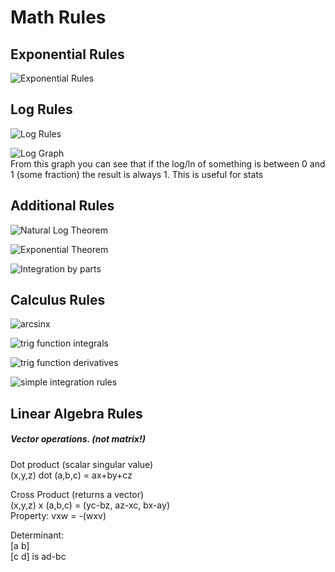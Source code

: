 # Math Rules

## Exponential Rules
![Exponential Rules](https://www.chilimath.com/wp-content/uploads/2018/03/seven-exponent-rules-or-properties.png)
  

## Log Rules
![Log Rules](https://www.chilimath.com/wp-content/uploads/2017/02/rules-of-exponents.gif)
  
![Log Graph](http://tutorial.math.lamar.edu/Classes/CalcI/LogFcns_Files/image001.png)  
From this graph you can see that if the log/ln of something is between 0 and 1 (some fraction) the result is always 1. This is useful for stats
  
## Additional Rules
![Natural Log Theorem](https://github.com/jayleenli/Data-Structures-and-Algorithms-Notes/blob/master/MathRules/naturallogtheorem.JPG)  
  
  
![Exponential Theorem](https://github.com/jayleenli/Data-Structures-and-Algorithms-Notes/blob/master/MathRules/exponentialtheorem.JPG)
  

![Integration by parts](https://www.onlinemathlearning.com/image-files/xintegration-by-parts.png.pagespeed.ic.0c0nnlkplW.webp)

## Calculus Rules
![arcsinx](http://www-math.mit.edu/~djk/18_01/chapter22/equations/section01_eq02.gif) 

![trig function integrals](http://www-math.mit.edu/~djk/18_01/chapter21/equations/section03_eq01.gif)  
    
![trig function derivatives](http://2.bp.blogspot.com/-KI4DxcMwZxk/VP4-J6UE06I/AAAAAAAAAAs/ErnXkMLtBk8/s1600/f821abf7541a4b5e6613271d11bffb12.png)  
  
![simple integration rules](https://github.com/jayleenli/Data-Structures-and-Algorithms-Notes/blob/master/MathRules/simpleintegration.JPG)  
  
## Linear Algebra Rules
##### Vector operations. (not matrix!)
Dot product (scalar singular value)   
(x,y,z) dot (a,b,c) = ax+by+cz
  
Cross Product (returns a vector)  
(x,y,z) x (a,b,c) = (yc-bz, az-xc, bx-ay)  
Property: vxw = -(wxv)
  
Determinant:  
[a b]  
[c d]       is ad-bc
